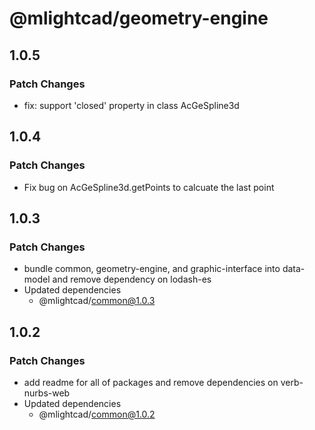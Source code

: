 # @mlightcad/geometry-engine

## 1.0.5

### Patch Changes

- fix: support 'closed' property in class AcGeSpline3d

## 1.0.4

### Patch Changes

- Fix bug on AcGeSpline3d.getPoints to calcuate the last point

## 1.0.3

### Patch Changes

- bundle common, geometry-engine, and graphic-interface into data-model and remove dependency on lodash-es
- Updated dependencies
  - @mlightcad/common@1.0.3

## 1.0.2

### Patch Changes

- add readme for all of packages and remove dependencies on verb-nurbs-web
- Updated dependencies
  - @mlightcad/common@1.0.2
